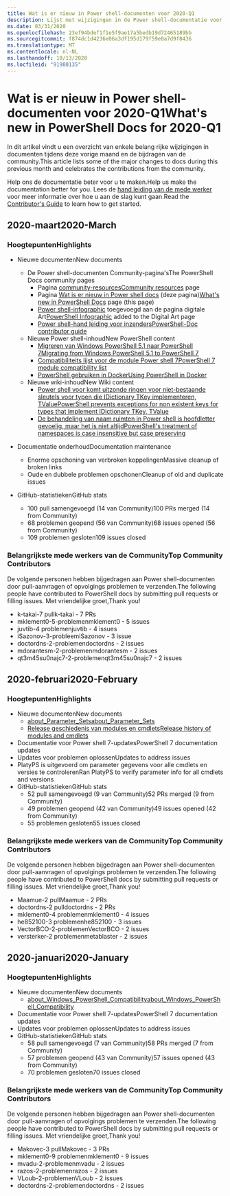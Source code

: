 ```yaml
---
title: Wat is er nieuw in Power shell-documenten voor 2020-Q1
description: Lijst met wijzigingen in de Power shell-documentatie voor 2020-W1
ms.date: 03/31/2020
ms.openlocfilehash: 23ef94bdef1f1e5f9ae17a5bedb19d72465189bb
ms.sourcegitcommit: f874dc1d4236e06a3df195d179f59e0a7d9f8436
ms.translationtype: MT
ms.contentlocale: nl-NL
ms.lasthandoff: 10/13/2020
ms.locfileid: "91980135"
---
```

# <a name="whats-new-in-powershell-docs-for-2020-q1"></a><span data-ttu-id="ce0ec-103">Wat is er nieuw in Power shell-documenten voor 2020-Q1</span><span class="sxs-lookup"><span data-stu-id="ce0ec-103">What's new in PowerShell Docs for 2020-Q1</span></span>

<span data-ttu-id="ce0ec-104">In dit artikel vindt u een overzicht van enkele belang rijke wijzigingen in documenten tijdens deze vorige maand en de bijdragen van de community.</span><span class="sxs-lookup"><span data-stu-id="ce0ec-104">This article lists some of the major changes to docs during this previous month and celebrates the contributions from the community.</span></span>

<span data-ttu-id="ce0ec-105">Help ons de documentatie beter voor u te maken.</span><span class="sxs-lookup"><span data-stu-id="ce0ec-105">Help us make the documentation better for you.</span></span> <span data-ttu-id="ce0ec-106">Lees de [hand leiding van de mede werker][contrib] voor meer informatie over hoe u aan de slag kunt gaan.</span><span class="sxs-lookup"><span data-stu-id="ce0ec-106">Read the [Contributor's Guide][contrib] to learn how to get started.</span></span>

## <a name="2020-march"></a><span data-ttu-id="ce0ec-107">2020-maart</span><span class="sxs-lookup"><span data-stu-id="ce0ec-107">2020-March</span></span>

### <a name="highlights"></a><span data-ttu-id="ce0ec-108">Hoogtepunten</span><span class="sxs-lookup"><span data-stu-id="ce0ec-108">Highlights</span></span>

- <span data-ttu-id="ce0ec-109">Nieuwe documenten</span><span class="sxs-lookup"><span data-stu-id="ce0ec-109">New documents</span></span>
  - <span data-ttu-id="ce0ec-110">De Power shell-documenten Community-pagina's</span><span class="sxs-lookup"><span data-stu-id="ce0ec-110">The PowerShell Docs community pages</span></span>
    - <span data-ttu-id="ce0ec-111">Pagina [community-resources](/powershell/scripting/community/community-support)</span><span class="sxs-lookup"><span data-stu-id="ce0ec-111">[Community resources](/powershell/scripting/community/community-support) page</span></span>
    - <span data-ttu-id="ce0ec-112">Pagina [Wat is er nieuw in Power shell docs](#2020-march) (deze pagina)</span><span class="sxs-lookup"><span data-stu-id="ce0ec-112">[What's new in PowerShell Docs](#2020-march) page (this page)</span></span>
    - <span data-ttu-id="ce0ec-113">[Power shell-infographic](https://github.com/MicrosoftDocs/PowerShell-Docs/blob/staging/assets/PowerShell_7_Infographic.pdf) toegevoegd aan de pagina digitale Art</span><span class="sxs-lookup"><span data-stu-id="ce0ec-113">[PowerShell Infographic](https://github.com/MicrosoftDocs/PowerShell-Docs/blob/staging/assets/PowerShell_7_Infographic.pdf) added to the Digital Art page</span></span>
    - [<span data-ttu-id="ce0ec-114">Power shell-hand leiding voor inzenders</span><span class="sxs-lookup"><span data-stu-id="ce0ec-114">PowerShell-Doc contributor guide</span></span>](/powershell/scripting/community/contributing/overview)
  - <span data-ttu-id="ce0ec-115">Nieuwe Power shell-inhoud</span><span class="sxs-lookup"><span data-stu-id="ce0ec-115">New PowerShell content</span></span>
    - [<span data-ttu-id="ce0ec-116">Migreren van Windows PowerShell 5.1 naar PowerShell 7</span><span class="sxs-lookup"><span data-stu-id="ce0ec-116">Migrating from Windows PowerShell 5.1 to PowerShell 7</span></span>](/powershell/scripting/whats-new/migrating-from-windows-powershell-51-to-powershell-7)
    - [<span data-ttu-id="ce0ec-117">Compatibiliteits lijst voor de module Power shell 7</span><span class="sxs-lookup"><span data-stu-id="ce0ec-117">PowerShell 7 module compatibility list</span></span>](/PowerShell/scripting/whats-new/module-compatibility)
    - [<span data-ttu-id="ce0ec-118">PowerShell gebruiken in Docker</span><span class="sxs-lookup"><span data-stu-id="ce0ec-118">Using PowerShell in Docker</span></span>](/powershell/scripting/install/powershell-in-docker)
  - <span data-ttu-id="ce0ec-119">Nieuwe wiki-inhoud</span><span class="sxs-lookup"><span data-stu-id="ce0ec-119">New Wiki content</span></span>
    - [<span data-ttu-id="ce0ec-120">Power shell voor komt uitzonde ringen voor niet-bestaande sleutels voor typen die IDictionary TKey implementeren, TValue</span><span class="sxs-lookup"><span data-stu-id="ce0ec-120">PowerShell prevents exceptions for non existent keys for types that implement IDictionary TKey, TValue</span></span>](https://github.com/MicrosoftDocs/PowerShell-Docs/wiki/PowerShell-prevents-exceptions-for-non-existent-keys-for-types-that-implement-IDictionary-TKey,-TValue-)
    - [<span data-ttu-id="ce0ec-121">De behandeling van naam ruimten in Power shell is hoofdletter gevoelig, maar het is niet altijd</span><span class="sxs-lookup"><span data-stu-id="ce0ec-121">PowerShell's treatment of namespaces is case insensitive but case preserving</span></span>](https://github.com/MicrosoftDocs/PowerShell-Docs/wiki/PowerShell's-treatment-of-namespaces-is-case-insensitive-but-case-preserving)

- <span data-ttu-id="ce0ec-122">Documentatie onderhoud</span><span class="sxs-lookup"><span data-stu-id="ce0ec-122">Documentation maintenance</span></span>
  - <span data-ttu-id="ce0ec-123">Enorme opschoning van verbroken koppelingen</span><span class="sxs-lookup"><span data-stu-id="ce0ec-123">Massive cleanup of broken links</span></span>
  - <span data-ttu-id="ce0ec-124">Oude en dubbele problemen opschonen</span><span class="sxs-lookup"><span data-stu-id="ce0ec-124">Cleanup of old and duplicate issues</span></span>

- <span data-ttu-id="ce0ec-125">GitHub-statistieken</span><span class="sxs-lookup"><span data-stu-id="ce0ec-125">GitHub stats</span></span>
  - <span data-ttu-id="ce0ec-126">100 pull samengevoegd (14 van Community)</span><span class="sxs-lookup"><span data-stu-id="ce0ec-126">100 PRs merged (14 from Community)</span></span>
  - <span data-ttu-id="ce0ec-127">68 problemen geopend (56 van Community)</span><span class="sxs-lookup"><span data-stu-id="ce0ec-127">68 issues opened (56 from Community)</span></span>
  - <span data-ttu-id="ce0ec-128">109 problemen gesloten</span><span class="sxs-lookup"><span data-stu-id="ce0ec-128">109 issues closed</span></span>

### <a name="top-community-contributors"></a><span data-ttu-id="ce0ec-129">Belangrijkste mede werkers van de Community</span><span class="sxs-lookup"><span data-stu-id="ce0ec-129">Top Community Contributors</span></span>

<span data-ttu-id="ce0ec-130">De volgende personen hebben bijgedragen aan Power shell-documenten door pull-aanvragen of opvolgings problemen te verzenden.</span><span class="sxs-lookup"><span data-stu-id="ce0ec-130">The following people have contributed to PowerShell docs by submitting pull requests or filling issues.</span></span> <span data-ttu-id="ce0ec-131">Met vriendelijke groet,</span><span class="sxs-lookup"><span data-stu-id="ce0ec-131">Thank you!</span></span>

- <span data-ttu-id="ce0ec-132">k-takai-7 pull</span><span class="sxs-lookup"><span data-stu-id="ce0ec-132">k-takai - 7 PRs</span></span>
- <span data-ttu-id="ce0ec-133">mklement0-5-problemen</span><span class="sxs-lookup"><span data-stu-id="ce0ec-133">mklement0 - 5 issues</span></span>
- <span data-ttu-id="ce0ec-134">juvtib-4 problemen</span><span class="sxs-lookup"><span data-stu-id="ce0ec-134">juvtib - 4 issues</span></span>
- <span data-ttu-id="ce0ec-135">iSazonov-3-probleem</span><span class="sxs-lookup"><span data-stu-id="ce0ec-135">iSazonov - 3 issue</span></span>
- <span data-ttu-id="ce0ec-136">doctordns-2-problemen</span><span class="sxs-lookup"><span data-stu-id="ce0ec-136">doctordns - 2 issues</span></span>
- <span data-ttu-id="ce0ec-137">mdorantesm-2-problemen</span><span class="sxs-lookup"><span data-stu-id="ce0ec-137">mdorantesm - 2 issues</span></span>
- <span data-ttu-id="ce0ec-138">qt3m45su0najc7-2-problemen</span><span class="sxs-lookup"><span data-stu-id="ce0ec-138">qt3m45su0najc7 - 2 issues</span></span>

## <a name="2020-february"></a><span data-ttu-id="ce0ec-139">2020-februari</span><span class="sxs-lookup"><span data-stu-id="ce0ec-139">2020-February</span></span>

### <a name="highlights"></a><span data-ttu-id="ce0ec-140">Hoogtepunten</span><span class="sxs-lookup"><span data-stu-id="ce0ec-140">Highlights</span></span>

- <span data-ttu-id="ce0ec-141">Nieuwe documenten</span><span class="sxs-lookup"><span data-stu-id="ce0ec-141">New documents</span></span>
  - [<span data-ttu-id="ce0ec-142">about_Parameter_Sets</span><span class="sxs-lookup"><span data-stu-id="ce0ec-142">about_Parameter_Sets</span></span>](/powershell/module/microsoft.powershell.core/about/about_parameter_sets)
  - [<span data-ttu-id="ce0ec-143">Release geschiedenis van modules en cmdlets</span><span class="sxs-lookup"><span data-stu-id="ce0ec-143">Release history of modules and cmdlets</span></span>](/powershell/scripting/whats-new/cmdlet-versions)
- <span data-ttu-id="ce0ec-144">Documentatie voor Power shell 7-updates</span><span class="sxs-lookup"><span data-stu-id="ce0ec-144">PowerShell 7 documentation updates</span></span>
- <span data-ttu-id="ce0ec-145">Updates voor problemen oplossen</span><span class="sxs-lookup"><span data-stu-id="ce0ec-145">Updates to address issues</span></span>
- <span data-ttu-id="ce0ec-146">PlatyPS is uitgevoerd om parameter gegevens voor alle cmdlets en versies te controleren</span><span class="sxs-lookup"><span data-stu-id="ce0ec-146">Ran PlatyPS to verify parameter info for all cmdlets and versions</span></span>
- <span data-ttu-id="ce0ec-147">GitHub-statistieken</span><span class="sxs-lookup"><span data-stu-id="ce0ec-147">GitHub stats</span></span>
  - <span data-ttu-id="ce0ec-148">52 pull samengevoegd (9 van Community)</span><span class="sxs-lookup"><span data-stu-id="ce0ec-148">52 PRs merged (9 from Community)</span></span>
  - <span data-ttu-id="ce0ec-149">49 problemen geopend (42 van Community)</span><span class="sxs-lookup"><span data-stu-id="ce0ec-149">49 issues opened (42 from Community)</span></span>
  - <span data-ttu-id="ce0ec-150">55 problemen gesloten</span><span class="sxs-lookup"><span data-stu-id="ce0ec-150">55 issues closed</span></span>

### <a name="top-community-contributors"></a><span data-ttu-id="ce0ec-151">Belangrijkste mede werkers van de Community</span><span class="sxs-lookup"><span data-stu-id="ce0ec-151">Top Community Contributors</span></span>

<span data-ttu-id="ce0ec-152">De volgende personen hebben bijgedragen aan Power shell-documenten door pull-aanvragen of opvolgings problemen te verzenden.</span><span class="sxs-lookup"><span data-stu-id="ce0ec-152">The following people have contributed to PowerShell docs by submitting pull requests or filling issues.</span></span> <span data-ttu-id="ce0ec-153">Met vriendelijke groet,</span><span class="sxs-lookup"><span data-stu-id="ce0ec-153">Thank you!</span></span>

- <span data-ttu-id="ce0ec-154">Maamue-2 pull</span><span class="sxs-lookup"><span data-stu-id="ce0ec-154">Maamue - 2 PRs</span></span>
- <span data-ttu-id="ce0ec-155">doctordns-2 pull</span><span class="sxs-lookup"><span data-stu-id="ce0ec-155">doctordns - 2 PRs</span></span>
- <span data-ttu-id="ce0ec-156">mklement0-4 problemen</span><span class="sxs-lookup"><span data-stu-id="ce0ec-156">mklement0 - 4 issues</span></span>
- <span data-ttu-id="ce0ec-157">he852100-3 problemen</span><span class="sxs-lookup"><span data-stu-id="ce0ec-157">he852100 - 3 issues</span></span>
- <span data-ttu-id="ce0ec-158">VectorBCO-2-problemen</span><span class="sxs-lookup"><span data-stu-id="ce0ec-158">VectorBCO - 2 issues</span></span>
- <span data-ttu-id="ce0ec-159">versterker-2 problemen</span><span class="sxs-lookup"><span data-stu-id="ce0ec-159">metablaster - 2 issues</span></span>

## <a name="2020-january"></a><span data-ttu-id="ce0ec-160">2020-januari</span><span class="sxs-lookup"><span data-stu-id="ce0ec-160">2020-January</span></span>

### <a name="highlights"></a><span data-ttu-id="ce0ec-161">Hoogtepunten</span><span class="sxs-lookup"><span data-stu-id="ce0ec-161">Highlights</span></span>

- <span data-ttu-id="ce0ec-162">Nieuwe documenten</span><span class="sxs-lookup"><span data-stu-id="ce0ec-162">New documents</span></span>
  - [<span data-ttu-id="ce0ec-163">about_Windows_PowerShell_Compatibility</span><span class="sxs-lookup"><span data-stu-id="ce0ec-163">about_Windows_PowerShell_Compatibility</span></span>](/powershell/module/microsoft.powershell.core/about/about_Windows_PowerShell_Compatibility)
- <span data-ttu-id="ce0ec-164">Documentatie voor Power shell 7-updates</span><span class="sxs-lookup"><span data-stu-id="ce0ec-164">PowerShell 7 documentation updates</span></span>
- <span data-ttu-id="ce0ec-165">Updates voor problemen oplossen</span><span class="sxs-lookup"><span data-stu-id="ce0ec-165">Updates to address issues</span></span>
- <span data-ttu-id="ce0ec-166">GitHub-statistieken</span><span class="sxs-lookup"><span data-stu-id="ce0ec-166">GitHub stats</span></span>
  - <span data-ttu-id="ce0ec-167">58 pull samengevoegd (7 van Community)</span><span class="sxs-lookup"><span data-stu-id="ce0ec-167">58 PRs merged (7 from Community)</span></span>
  - <span data-ttu-id="ce0ec-168">57 problemen geopend (43 van Community)</span><span class="sxs-lookup"><span data-stu-id="ce0ec-168">57 issues opened (43 from Community)</span></span>
  - <span data-ttu-id="ce0ec-169">70 problemen gesloten</span><span class="sxs-lookup"><span data-stu-id="ce0ec-169">70 issues closed</span></span>

### <a name="top-community-contributors"></a><span data-ttu-id="ce0ec-170">Belangrijkste mede werkers van de Community</span><span class="sxs-lookup"><span data-stu-id="ce0ec-170">Top Community Contributors</span></span>

<span data-ttu-id="ce0ec-171">De volgende personen hebben bijgedragen aan Power shell-documenten door pull-aanvragen of opvolgings problemen te verzenden.</span><span class="sxs-lookup"><span data-stu-id="ce0ec-171">The following people have contributed to PowerShell docs by submitting pull requests or filling issues.</span></span> <span data-ttu-id="ce0ec-172">Met vriendelijke groet,</span><span class="sxs-lookup"><span data-stu-id="ce0ec-172">Thank you!</span></span>

- <span data-ttu-id="ce0ec-173">Makovec-3 pull</span><span class="sxs-lookup"><span data-stu-id="ce0ec-173">Makovec - 3 PRs</span></span>
- <span data-ttu-id="ce0ec-174">mklement0-9 problemen</span><span class="sxs-lookup"><span data-stu-id="ce0ec-174">mklement0 - 9 issues</span></span>
- <span data-ttu-id="ce0ec-175">mvadu-2-problemen</span><span class="sxs-lookup"><span data-stu-id="ce0ec-175">mvadu - 2 issues</span></span>
- <span data-ttu-id="ce0ec-176">razos-2-problemen</span><span class="sxs-lookup"><span data-stu-id="ce0ec-176">razos - 2 issues</span></span>
- <span data-ttu-id="ce0ec-177">VLoub-2-problemen</span><span class="sxs-lookup"><span data-stu-id="ce0ec-177">VLoub - 2 issues</span></span>
- <span data-ttu-id="ce0ec-178">doctordns-2-problemen</span><span class="sxs-lookup"><span data-stu-id="ce0ec-178">doctordns - 2 issues</span></span>

<!-- Link references -->
[contrib]: contributing/overview.md
